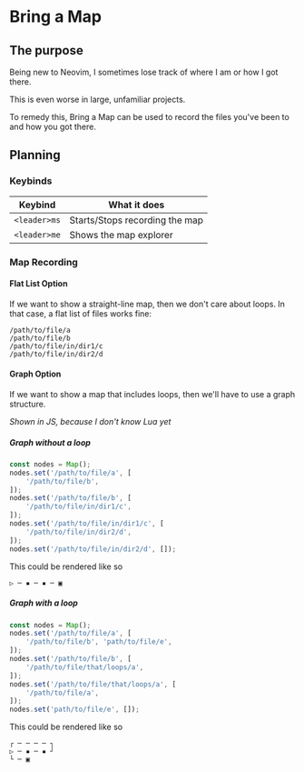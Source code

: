 # Bring a Map

## The purpose

Being new to Neovim, I sometimes lose track of where I am or how I got there.

This is even worse in large, unfamiliar projects.

To remedy this, Bring a Map can be used to record the files you've been to and
how you got there.

## Planning

### Keybinds

| Keybind | What it does |
| - | - |
| `<leader>ms` | Starts/Stops recording the map |
| `<leader>me` | Shows the map explorer |

### Map Recording

#### Flat List Option

If we want to show a straight-line map, then we don't care about loops. In that
case, a flat list of files works fine:

```
/path/to/file/a
/path/to/file/b
/path/to/file/in/dir1/c
/path/to/file/in/dir2/d
```

#### Graph Option

If we want to show a map that includes loops, then we'll have to use a graph
structure.

*Shown in JS, because I don't know Lua yet*

##### Graph without a loop

```js
const nodes = Map();
nodes.set('/path/to/file/a', [
    '/path/to/file/b',
]);
nodes.set('/path/to/file/b', [
    '/path/to/file/in/dir1/c',
]);
nodes.set('/path/to/file/in/dir1/c', [
    '/path/to/file/in/dir2/d',
]);
nodes.set('/path/to/file/in/dir2/d', []);
```

This could be rendered like so

```
▷ ─ ▪ ─ ▪ ─ ▣
```

##### Graph with a loop

```js
const nodes = Map();
nodes.set('/path/to/file/a', [
    '/path/to/file/b', 'path/to/file/e',
]);
nodes.set('/path/to/file/b', [
    '/path/to/file/that/loops/a',
]);
nodes.set('/path/to/file/that/loops/a', [
    '/path/to/file/a',
]);
nodes.set('path/to/file/e', []);
```

This could be rendered like so

```
┌ ─ ─ ─ ─ ┐
▷ ─ ▪ ─ ▪ ┘
└ ─ ▣
```

